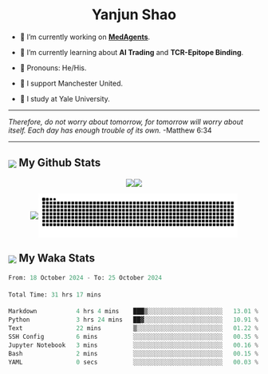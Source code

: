 

<h1 align="center">Yanjun Shao</h1>

- 🐒 I’m currently working on **[MedAgents](https://github.com/gersteinlab/MedAgents)**.

- 🦧 I’m currently learning about **AI Trading** and **TCR-Epitope Binding**.

- 🦍 Pronouns: He/His.

- 👹 I support Manchester United.

- 🐶 I study at Yale University.

---

<i> Therefore, do not worry about tomorrow, for tomorrow will worry about itself. Each day has enough trouble of its own. </i> -Matthew 6:34

---

<h2><img src="https://emojis.slackmojis.com/emojis/images/1579216111/7550/pikachu_wave.gif?1579216111" align="center" width="28" /> My Github Stats</h2>

<p align="center"><img align="center" src = "https://github-readme-stats.vercel.app/api?username=super-dainiu&show_icons=true&count_private=true&theme=tokyonight&hide=issues&line_height=30" width="400px"><img align="center" src = "https://github-readme-streak-stats.herokuapp.com/?user=super-dainiu&theme=tokyonight" width="400px"></p>

<p align="center"><img align="center" width="400px" src="https://github-readme-stats.vercel.app/api/top-langs/?username=super-dainiu&layout=compact&theme=tokyonight&hide=html,tex,jupyter%20notebook"><img align="center" width="400px" src="https://github.com/super-dainiu/super-dainiu/blob/output/github-contribution-grid-snake.svg"></p>

<h2><img src="https://emojis.slackmojis.com/emojis/images/1579216111/7550/pikachu_wave.gif?1579216111" align="center" width="28" /> My Waka Stats</h2>

<!--START_SECTION:waka-->

```python
From: 18 October 2024 - To: 25 October 2024

Total Time: 31 hrs 17 mins

Markdown           4 hrs 4 mins    ███▒░░░░░░░░░░░░░░░░░░░░░   13.01 %
Python             3 hrs 24 mins   ██▓░░░░░░░░░░░░░░░░░░░░░░   10.91 %
Text               22 mins         ▒░░░░░░░░░░░░░░░░░░░░░░░░   01.22 %
SSH Config         6 mins          ░░░░░░░░░░░░░░░░░░░░░░░░░   00.35 %
Jupyter Notebook   3 mins          ░░░░░░░░░░░░░░░░░░░░░░░░░   00.16 %
Bash               2 mins          ░░░░░░░░░░░░░░░░░░░░░░░░░   00.15 %
YAML               0 secs          ░░░░░░░░░░░░░░░░░░░░░░░░░   00.03 %
```

<!--END_SECTION:waka-->
